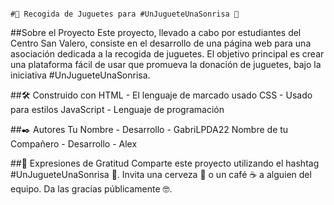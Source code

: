                                                                                                         #🧸 Recogida de Juguetes para #UnJugueteUnaSonrisa 🎁
##Sobre el Proyecto
Este proyecto, llevado a cabo por estudiantes del Centro San Valero, consiste en el desarrollo de una página web para una asociación dedicada a la recogida de juguetes. El objetivo principal es crear una plataforma fácil de usar que promueva la donación de juguetes, bajo la iniciativa #UnJugueteUnaSonrisa.

##🛠️ Construido con
HTML - El lenguaje de marcado usado
CSS - Usado para estilos
JavaScript - Lenguaje de programación

##✒️ Autores
Tu Nombre - Desarrollo - GabriLPDA22
Nombre de tu Compañero - Desarrollo - Alex

##🎁 Expresiones de Gratitud
Comparte este proyecto utilizando el hashtag #UnJugueteUnaSonrisa 📢.
Invita una cerveza 🍺 o un café ☕ a alguien del equipo.
Da las gracias públicamente 🤓.
